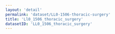 ```yaml
---
layout: 'detail'
permalink: 'dataset/LL0-1506-thoracic-surgery'
title: 'Ll0_1506_thoracic_surgery'
datasetID: 'LL0_1506_thoracic_surgery'
---
```

